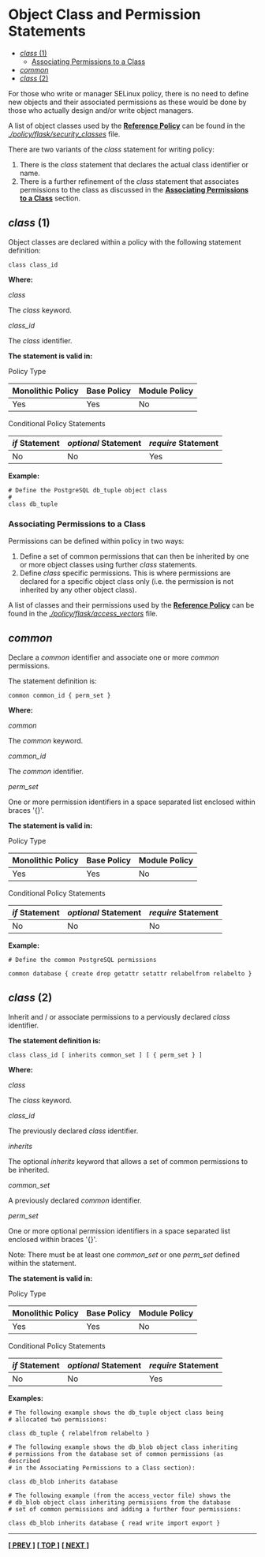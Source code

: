 # Object Class and Permission Statements

- [*class* (1)](#class-1)
  - [Associating Permissions to a Class](#associating-permissions-to-a-class)
- [*common*](#common)
- [*class* (2)](#class-2)

For those who write or manager SELinux policy, there is no need to
define new objects and their associated permissions as these would be
done by those who actually design and/or write object managers.

A list of object classes used by the [**Reference
Policy**](https://github.com/SELinuxProject/refpolicy) can be found in the
[*./policy/flask/security\_classes*](https://github.com/SELinuxProject/refpolicy/tree/master/policy/flask/security_classes)
file.

There are two variants of the *class* statement for writing policy:

1. There is the *class* statement that declares the actual class
   identifier or name.
2. There is a further refinement of the *class* statement that
   associates permissions to the class as discussed in the
   [**Associating Permissions to a Class**](#associating-permissions-to-a-class)
   section.

## *class* (1)

Object classes are declared within a policy with the following statement
definition:

```
class class_id
```

**Where:**

*class*

The *class* keyword.

*class_id*

The *class* identifier.

**The statement is valid in:**

Policy Type

| Monolithic Policy       | Base Policy             | Module Policy           |
| ----------------------- | ----------------------- | ----------------------- |
| Yes                     | Yes                     | No                      |

Conditional Policy Statements

| *if* Statement          | *optional* Statement    | *require* Statement     |
| ----------------------- | ----------------------- | ----------------------- |
| No                      | No                      | Yes                     |

**Example:**

```
# Define the PostgreSQL db_tuple object class
#
class db_tuple
```

### Associating Permissions to a Class

Permissions can be defined within policy in two ways:

1. Define a set of common permissions that can then be inherited by one
   or more object classes using further *class* statements.
2. Define *class* specific permissions. This is where permissions are
   declared for a specific object class only (i.e. the permission is
   not inherited by any other object class).

A list of classes and their permissions used by the [**Reference
Policy**](https://github.com/SELinuxProject/refpolicy) can be found in
the
[*./policy/flask/access\_vectors*](https://github.com/SELinuxProject/refpolicy/tree/master/policy/flask/access_vectors)
file.

## *common*

Declare a *common* identifier and associate one or more *common* permissions.

The statement definition is:

```
common common_id { perm_set }
```

**Where:**

*common*

The *common* keyword.

*common_id*

The *common* identifier.

*perm_set*

One or more permission identifiers in a space separated list enclosed within
braces \'\{\}\'.

**The statement is valid in:**

Policy Type

| Monolithic Policy       | Base Policy             | Module Policy           |
| ----------------------- | ----------------------- | ----------------------- |
| Yes                     | Yes                     | No                      |

Conditional Policy Statements

| *if* Statement          | *optional* Statement    | *require* Statement     |
| ----------------------- | ----------------------- | ----------------------- |
| No                      | No                      | No                      |

**Example:**

```
# Define the common PostgreSQL permissions

common database { create drop getattr setattr relabelfrom relabelto }
```

## *class* (2)

Inherit and / or associate permissions to a perviously declared *class*
identifier.

**The statement definition is:**

```
class class_id [ inherits common_set ] [ { perm_set } ]
```

**Where:**

*class*

The *class* keyword.

*class_id*

The previously declared *class* identifier.

*inherits*

The optional *inherits* keyword that allows a set of common permissions to be
inherited.

*common_set*

A previously declared *common* identifier.

*perm_set*

One or more optional permission identifiers in a space separated list enclosed
within braces \'\{\}\'.</td>

Note: There must be at least one *common_set* or one *perm_set* defined within
the statement.

**The statement is valid in:**

Policy Type

| Monolithic Policy       | Base Policy             | Module Policy           |
| ----------------------- | ----------------------- | ----------------------- |
| Yes                     | Yes                     | No                      |

Conditional Policy Statements

| *if* Statement          | *optional* Statement    | *require* Statement     |
| ----------------------- | ----------------------- | ----------------------- |
| No                      | No                      | Yes                     |

**Examples:**

```
# The following example shows the db_tuple object class being
# allocated two permissions:

class db_tuple { relabelfrom relabelto }
```

```
# The following example shows the db_blob object class inheriting
# permissions from the database set of common permissions (as described
# in the Associating Permissions to a Class section):

class db_blob inherits database
```

```
# The following example (from the access_vector file) shows the
# db_blob object class inheriting permissions from the database
# set of common permissions and adding a further four permissions:

class db_blob inherits database { read write import export }
```

<!-- %CUTHERE% -->

---
**[[ PREV ]](xperm_rules.md)** **[[ TOP ]](#)** **[[ NEXT ]](conditional_statements.md)**
